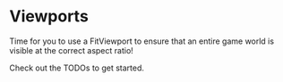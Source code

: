 # Viewports

Time for you to use a FitViewport to ensure that an entire game world is visible at the correct aspect ratio!
 
Check out the TODOs to get started.

